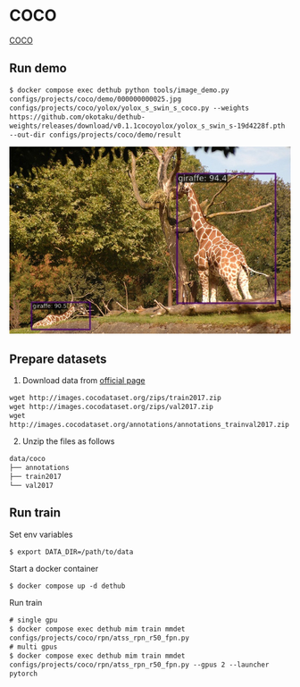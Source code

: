 # COCO

[COCO](https://cocodataset.org/#home)

## Run demo

```
$ docker compose exec dethub python tools/image_demo.py configs/projects/coco/demo/000000000025.jpg configs/projects/coco/yolox/yolox_s_swin_s_coco.py --weights https://github.com/okotaku/dethub-weights/releases/download/v0.1.1cocoyolox/yolox_s_swin_s-19d4228f.pth --out-dir configs/projects/coco/demo/result
```

![plot](demo/000000000025_demo.jpg)

## Prepare datasets

1. Download data from [official page](https://cocodataset.org/#home)

```
wget http://images.cocodataset.org/zips/train2017.zip
wget http://images.cocodataset.org/zips/val2017.zip
wget http://images.cocodataset.org/annotations/annotations_trainval2017.zip
```

2. Unzip the files as follows

```
data/coco
├── annotations
├── train2017
└── val2017
```

## Run train

Set env variables

```
$ export DATA_DIR=/path/to/data
```

Start a docker container

```
$ docker compose up -d dethub
```

Run train

```
# single gpu
$ docker compose exec dethub mim train mmdet configs/projects/coco/rpn/atss_rpn_r50_fpn.py
# multi gpus
$ docker compose exec dethub mim train mmdet configs/projects/coco/rpn/atss_rpn_r50_fpn.py --gpus 2 --launcher pytorch
```
